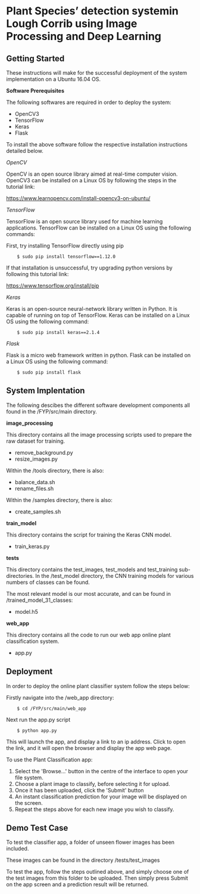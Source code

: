  Plant Species’ detection systemin Lough Corrib using Image Processing and Deep Learning
======================================================================================================

Getting Started
---------------
These instructions will make for the successful deployment of the system implementation on a Ubuntu 16.04 OS.

__Software Prerequisites__

The following softwares are required in order to deploy the system:

- OpenCV3
- TensorFlow
- Keras
- Flask

To install the above software follow the respective installation instructions detailed below.

_OpenCV_

OpenCV is an open source library aimed at real-time computer vision. OpenCV3 can be installed on a Linux OS by following the steps in the tutorial link:

https://www.learnopencv.com/install-opencv3-on-ubuntu/

_TensorFlow_

TensorFlow is an open source library used for machine learning applications. TensorFlow can be installed on a Linux OS using the following commands:

First, try installing TensorFlow directly using pip
```
    $ sudo pip install tensorflow==1.12.0
```
If that installation is unsuccessful, try upgrading python versions by following this tutorial link:

https://www.tensorflow.org/install/pip

_Keras_

Keras is an open-source neural-network library written in Python. It is capable of running on top of TensorFlow. Keras can be installed on a Linux OS using the following command:

```
    $ sudo pip install keras==2.1.4
```
_Flask_

Flask is a micro web framework written in python. Flask can be installed on a Linux OS using the following command:

```
    $ sudo pip install flask
```
System Implentation
------------
The following descibes the different software development components all found in the /FYP/src/main directory.

__image_processing__

This directory contains all the image processing scripts used to prepare the raw dataset for training.

- remove_background.py
- resize_images.py

Within the /tools directory, there is also: 
- balance_data.sh
- rename_files.sh
  
Within the /samples directory, there is also:
- create_samples.sh

__train_model__

This directory contains the script for training the Keras CNN model.

- train_keras.py

__tests__

This directory contains the test_images, test_models and test_training sub-directories. In the /test_model directory, the CNN training models for various numbers of classes can be found. 

The most relevant model is our most accurate, and can be found in /trained_model_31_classes:

- model.h5

__web_app__

This directory contains all the code to run our web app online plant classification system.

- app.py

Deployment
----------
In order to deploy the online plant classifier system follow the steps below:

Firstly navigate into the /web_app directory:
```
    $ cd /FYP/src/main/web_app
```
Next run the app.py script
```
    $ python app.py
```
This will launch the app, and display a link to an ip address. Click to open the link, and it will open the browser and display the app web page.

To use the Plant Classification app:
1) Select the 'Browse...' button in the centre of the interface to open your file system.
2) Choose a plant image to classify, before selecting it for upload.
3) Once it has been uploaded, click the 'Submit' button
4) An instant classification prediction for your image will be displayed on the screen.
5) Repeat the steps above for each new image you wish to classify.

Demo Test Case
----------
To test the classifier app, a folder of unseen flower images has been included.

These images can be found in the directory /tests/test_images

To test the app, follow the steps outlined above, and simply choose one of the test images from this folder to be uploaded. Then simply press Submit on the app screen and a prediction result will be returned.